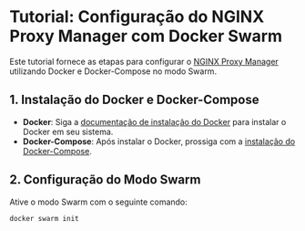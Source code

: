 # Tutorial: Configuração do NGINX Proxy Manager com Docker Swarm

Este tutorial fornece as etapas para configurar o [NGINX Proxy Manager](https://nginxproxymanager.com/guide/) utilizando Docker e Docker-Compose no modo Swarm.

## 1. Instalação do Docker e Docker-Compose

- **Docker**: Siga a [documentação de instalação do Docker](https://docs.docker.com/install/) para instalar o Docker em seu sistema.
- **Docker-Compose**: Após instalar o Docker, prossiga com a [instalação do Docker-Compose](https://docs.docker.com/compose/install/).

## 2. Configuração do Modo Swarm

Ative o modo Swarm com o seguinte comando:

```bash
docker swarm init
